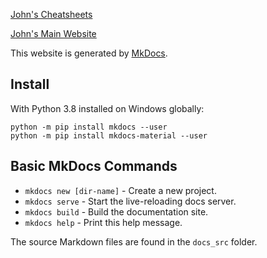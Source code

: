 
[John's Cheatsheets](http://john-cd.com/cheatsheets/)

[John's Main Website](http://john-cd.com)

This website is generated by [MkDocs](http://mkdocs.org).

## Install

With Python 3.8 installed on Windows globally:  

```shell
python -m pip install mkdocs --user
python -m pip install mkdocs-material --user
```

## Basic MkDocs Commands

- ``mkdocs new [dir-name]`` - Create a new project.
- ``mkdocs serve`` - Start the live-reloading docs server.
- ``mkdocs build`` - Build the documentation site.
- ``mkdocs help`` - Print this help message.

The source Markdown files are found in the ``docs_src`` folder.
